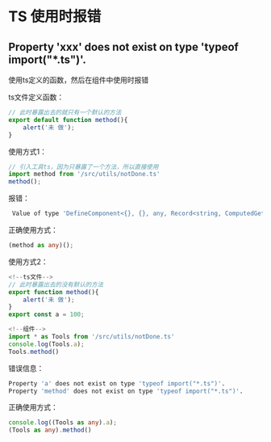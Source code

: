 # TS 使用时报错

##  Property 'xxx' does not exist on type 'typeof import("*.ts")'.

使用ts定义的函数，然后在组件中使用时报错

ts文件定义函数：

```typescript
// 此时暴露出去的就只有一个默认的方法
export default function method(){
    alert('未 做');
}
```

使用方式1：

```typescript
// 引入工具ts，因为只暴露了一个方法，所以直接使用
import method from '/src/utils/notDone.ts'
method();
```

报错：

```bash
 Value of type 'DefineComponent<{}, {}, any, Record<string, ComputedGetter<any> | WritableComputedOptions<any>>, MethodOptions, ... 6 more ..., {}>' is not callable. Did you mean to include 'new'?
```

正确使用方式：

```typescript
(method as any)();
```

使用方式2：

```typescript
<!--ts文件-->
// 此时暴露出去的没有默认的方法
export function method(){
    alert('未 做');
}
export const a = 100;

<!--组件-->
import * as Tools from '/src/utils/notDone.ts'
console.log(Tools.a);
Tools.method()
```

错误信息：

```bash
Property 'a' does not exist on type 'typeof import("*.ts")'.
Property 'method' does not exist on type 'typeof import("*.ts")'.
```

正确使用方式：

```typescript
console.log((Tools as any).a);
(Tools as any).method()
```

